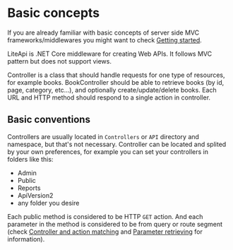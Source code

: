 ﻿---
Author: stanac
CreatedDate: 2017-03-30
Title: Basic concepts
RenderTitle: false
IsHtml: false
Id: basic-concepts
---

# Basic concepts

<div class='alert alert-info'>
If you are already familiar with basic concepts of server side MVC frameworks/middlewares
you might want to check <a href="/getting-started">Getting started</a>.
</div>

LiteApi is .NET Core middleware for creating Web APIs. It follows MVC pattern but does not
support views.

Controller is a class that should handle requests for one type of resources, for example books.
BookController should be able to retrieve books (by id, page, category, etc...), 
and optionally create/update/delete books. Each URL and HTTP method
should respond to a single action in controller.

## Basic conventions

Controllers are usually located in `Controllers` or `API` directory and namespace,
but that's not necessary. Controller can be located and splited by your own preferences, for example you can set your controllers in folders like this:
- Admin
- Public
- Reports
- ApiVersion2
- any folder you desire

Each public method is considered to be HTTP `GET` action. And each parameter in the method is considered
to be from query or route segment (check [Controller and action matching](/docs/controller-and-action-matching) and [Parameter retrieving](/docs/parameter-retrieving) for information).


